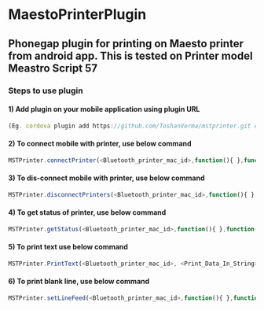 MaestoPrinterPlugin
===================

## Phonegap plugin for printing on Maesto printer from android app. This is tested on Printer model Meastro Script 57

### Steps to use plugin

#### 1) Add plugin on your mobile application using plugin URL 
```javascript
(Eg. cordova plugin add https://github.com/ToshanVerma/mstprinter.git or add in hooks)
```

#### 2) To connect mobile with printer, use below command
```javascript
MSTPrinter.connectPrinter(<Bluetooth_printer_mac_id>,function(){ },function(){ });
```

#### 3) To dis-connect mobile with printer, use below command
```javascript
MSTPrinter.disconnectPrinters(<Bluetooth_printer_mac_id>,function(){ },function(){ });
```

#### 4) To get status of printer, use below command
```javascript
MSTPrinter.getStatus(<Bluetooth_printer_mac_id>,function(){ },function(){ });
```

#### 5) To print text use below command
```javascript
MSTPrinter.PrintText(<Bluetooth_printer_mac_id>, <Print_Data_In_String>, 0, 0, 0,function(){ },function(){ });
```

#### 6) To print blank line, use below command
```javascript
MSTPrinter.setLineFeed(<Bluetooth_printer_mac_id>,function(){ },function(){ });
```